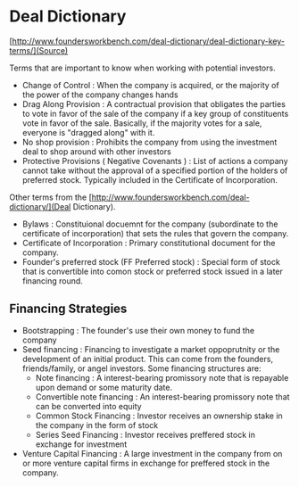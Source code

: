 # Deal Dictionary

[http://www.foundersworkbench.com/deal-dictionary/deal-dictionary-key-terms/](Source)

Terms that are important to know when working with potential investors.

- Change of Control : When the company is acquired, or the majority of the power of the company changes hands
- Drag Along Provision : A contractual provision that obligates the parties to vote in favor of the sale of the company if a key group of constituents vote in favor of the sale. Basically, if the majority votes for a sale, everyone is "dragged along" with it.
- No shop provision : Prohibits the company from using the investment deal to shop around with other investors
- Protective Provisions ( Negative Covenants ) : List of actions a company cannot take without the approval of a specified portion of the holders of preferred stock. Typically included in the Certificate of Incorporation. 

Other terms from the [http://www.foundersworkbench.com/deal-dictionary/](Deal Dictionary).

- Bylaws : Constituional docuemnt for the company (subordinate to the certificate of incorporation) that sets the rules that govern the company. 
- Certificate of Incorporation : Primary constitutional document for the company.
- Founder's preferred stock  (FF Preferred stock) : Special form of stock that is convertible into comon stock or preferred stock issued in a later financing round. 

## Financing Strategies

- Bootstrapping : The founder's use their own money to fund the company
- Seed financing : Financing to investigate a market oppoprutnity or the development of an initial product. This can come from the founders, friends/family, or angel investors. Some financing structures are:
	- Note financing : A interest-bearing promissory note that is repayable upon demand or some maturity date. 
	- Convertible note financing : An interest-bearing promissory note that can be converted into equity
	- Common Stock Financing : Investor receives an ownership stake in the company in the form of stock
	- Series Seed Financing : Investor receives preffered stock in exchange for investment
- Venture Capital Financing : A large investment in the company from on or more venture capital firms in exchange for preffered stock in the company. 